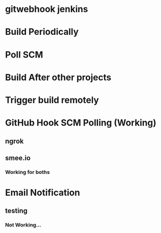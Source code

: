 # gitwebhook jenkins


# Build Periodically


# Poll SCM


# Build After other projects


# Trigger build remotely


# GitHub Hook SCM Polling (Working)
## ngrok
## smee.io
### Working for boths

# Email Notification
## testing
### Not Working...

